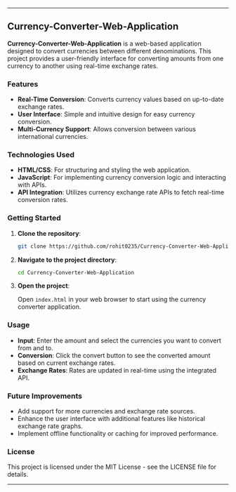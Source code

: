 
---

## Currency-Converter-Web-Application

**Currency-Converter-Web-Application** is a web-based application designed to convert currencies between different denominations. This project provides a user-friendly interface for converting amounts from one currency to another using real-time exchange rates.

### Features

- **Real-Time Conversion**: Converts currency values based on up-to-date exchange rates.
- **User Interface**: Simple and intuitive design for easy currency conversion.
- **Multi-Currency Support**: Allows conversion between various international currencies.

### Technologies Used

- **HTML/CSS**: For structuring and styling the web application.
- **JavaScript**: For implementing currency conversion logic and interacting with APIs.
- **API Integration**: Utilizes currency exchange rate APIs to fetch real-time conversion rates.

### Getting Started

1. **Clone the repository**:

   ```bash
   git clone https://github.com/rohit0235/Currency-Converter-Web-Application.git
   ```

2. **Navigate to the project directory**:

   ```bash
   cd Currency-Converter-Web-Application
   ```

3. **Open the project**:

   Open `index.html` in your web browser to start using the currency converter application.

### Usage

- **Input**: Enter the amount and select the currencies you want to convert from and to.
- **Conversion**: Click the convert button to see the converted amount based on current exchange rates.
- **Exchange Rates**: Rates are updated in real-time using the integrated API.

### Future Improvements

- Add support for more currencies and exchange rate sources.
- Enhance the user interface with additional features like historical exchange rate graphs.
- Implement offline functionality or caching for improved performance.

### License

This project is licensed under the MIT License - see the LICENSE file for details.

---
